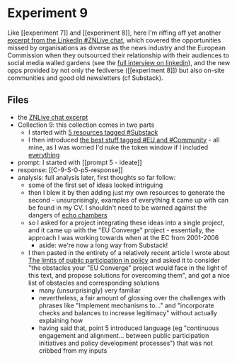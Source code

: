 # Experiment 9

Like [[experiment 7]] and [[experiment 8]], here I'm riffing off yet another [excerpt from the LinkedIn #ZNLive chat](https://www.linkedin.com/feed/update/urn:li:activity:7141374267895468032/), which covered the opportunities missed by organisations as diverse as the news industry and the European Commission when they outsourced their relationship with their audiences to social media walled gardens (see the [full interview on linkedin](https://www.linkedin.com/events/7138431781808107520/)), and the new opps provided by not only the fediverse ([[experiment 8]]) but also on-site communities and good old newsletters (cf Substack).

## Files

* the [ZNLive chat excerpt](https://www.linkedin.com/feed/update/urn:li:activity:7141374267895468032/) 
* Collection 9: this collection comes in two parts
	* I started with [5 resources tagged #Substack](https://myhub.ai/@mathewlowry/?tags=substack&types=like&types=do&types=think&timeframe=anytime&quality=all) 
	* I then introduced [the best stuff tagged #EU and #Community](https://myhub.ai/@mathewlowry/?quality=best&types=like&types=do&types=think&tags=community&tags=eu&timeframe=anytime) - all mine, as I was worried I'd nuke the token window if I included [everything](https://myhub.ai/@mathewlowry/?quality=all&types=like&types=do&types=think&tags=community&tags=eu&timeframe=anytime)
* prompt: I started with [[prompt 5 - ideate]]
* response: [[C-9-S-0-p5-response]]
* analysis: full analysis later, first thoughts so far follow:
	* some of the first set of ideas looked intriguing
	* then I blew it by then adding just my own resources to generate the second - unsurprisingly, examples of everything it came up with can be found in my CV. I shouldn't need to be warned against the dangers of [echo chambers](https://myhub.ai/@mathewlowry/?tags=echo+chamber&types=like&types=do&types=think&timeframe=anytime&quality=all)
	* so I asked for a project integrating these ideas into a single project, and it came up with the "EU Converge" project - essentially, the approach I was working towards when at the EC from 2001-2006
		* aside: we're now a long way from Substack!
	* I then pasted in the entirety of a relatively recent article I wrote about [The limits of public participation in policy](https://mathewlowry.medium.com/the-limits-of-public-participation-in-policy-da755e67d002) and asked it to consider "the obstacles your "EU Converge" project would face in the light of this text, and propose solutions for overcoming them", and got a nice list of obstacles and corresponding solutions
		* many (unsurprisingly) very familiar
		* nevertheless, a fair amount of glossing over the challenges with phrases like "Implement mechanisms to..." and "incorporate checks and balances to increase legitimacy" without actually explaining how
		* having said that, point 5 introduced language (eg "continuous engagement and alignment...  between public participation initiatives and policy development processes") that was not cribbed from my inputs